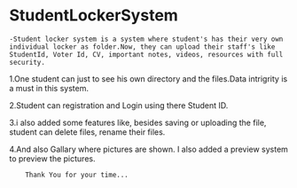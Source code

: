 # StudentLockerSystem
	-Student locker system is a system where student's has their very own individual locker as folder.Now, they can upload their staff's like StudentId, Voter Id, CV, important notes, videos, resources with full security.

1.One student can just to see his own directory and the files.Data intrigrity is a must in this system.

2.Student can registration and Login using there Student ID.

3.i also added some features like, besides saving or uploading the file, student can delete files, rename their files. 

4.And also Gallary where pictures are shown. I also added a preview system to preview the pictures. 


		Thank You for your time...